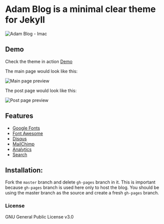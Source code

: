 # Adam Blog is a minimal clear theme for Jekyll

![Adam Blog - Imac](https://github.com/artemsheludko/aquele-blog-muito-a-frente/blob/master/assets/img/aquele-blog-muito-a-frente-imac.jpg?raw=true)

## Demo

Check the theme in action [Demo](https://artemsheludko.github.io/aquele-blog-muito-a-frente/)

The main page would look like this:

![Main page preview](https://github.com/artemsheludko/aquele-blog-muito-a-frente/blob/master/assets/img/adam-home-page.jpg?raw=true)

The post page would look like this:

![Post page preview](https://github.com/artemsheludko/aquele-blog-muito-a-frente/blob/master/assets/img/adam-post-example.jpg?raw=true)

## Features

- [Google Fonts](https://fonts.google.com/)
- [Font Awesome](http://fontawesome.io/)
- [Disqus](https://disqus.com/)
- [MailChimp](https://mailchimp.com/)
- [Analytics](https://analytics.google.com/analytics/web/)
- [Search](https://github.com/christian-fei/Simple-Jekyll-Search)

## Installation:

Fork the ``master`` branch and delete ``gh-pages`` branch in it. This is important because ``gh-pages`` branch is used here only to host the blog. You should be using the master branch as the source and create a fresh ``gh-pages`` branch.

### License

GNU General Public License v3.0
